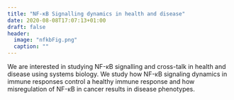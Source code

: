 ```yaml
---
title: "NF-κB Signalling dynamics in health and disease"
date: 2020-08-08T17:07:13+01:00
draft: false
header:
  image: "nfkbFig.png"
  caption: ""
---
```

We are interested in studying NF-κB signalling and cross-talk in health and disease using systems biology. We study how NF-κB signaling dynamics in immune responses control a healthy immune response and how misregulation of NF-κB in cancer results in disease phenotypes.
